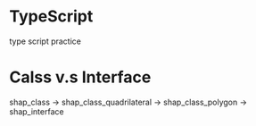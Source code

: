 # TypeScript
type script practice

# Calss v.s Interface
shap_class -> shap_class_quadrilateral -> shap_class_polygon -> shap_interface
